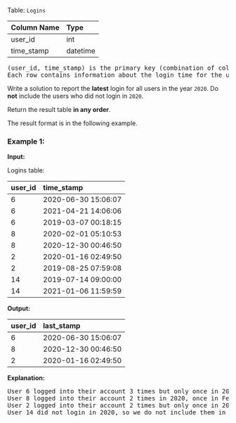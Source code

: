 Table: `Logins`

| Column Name | Type     |
| :---------- | :------- |
| user_id     | int      |
| time_stamp  | datetime |

<pre>
(user_id, time_stamp) is the primary key (combination of columns with unique values) for this table.
Each row contains information about the login time for the user with ID user_id.
</pre>

Write a solution to report the **latest** login for all users in the year `2020`. Do **not** include the users who did not login in `2020`.

Return the result table **in any order**.

The result format is in the following example.

### Example 1:

**Input:**

Logins table:

| user_id | time_stamp          |
| :------ | :------------------ |
| 6       | 2020-06-30 15:06:07 |
| 6       | 2021-04-21 14:06:06 |
| 6       | 2019-03-07 00:18:15 |
| 8       | 2020-02-01 05:10:53 |
| 8       | 2020-12-30 00:46:50 |
| 2       | 2020-01-16 02:49:50 |
| 2       | 2019-08-25 07:59:08 |
| 14      | 2019-07-14 09:00:00 |
| 14      | 2021-01-06 11:59:59 |

**Output:**

| user_id | last_stamp          |
| :------ | :------------------ |
| 6       | 2020-06-30 15:06:07 |
| 8       | 2020-12-30 00:46:50 |
| 2       | 2020-01-16 02:49:50 |

**Explanation:**

<pre>
User 6 logged into their account 3 times but only once in 2020, so we include this login in the result table.
User 8 logged into their account 2 times in 2020, once in February and once in December. We include only the latest one (December) in the result table.
User 2 logged into their account 2 times but only once in 2020, so we include this login in the result table.
User 14 did not login in 2020, so we do not include them in the result table.
</pre>
